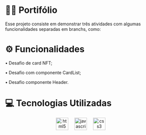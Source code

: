 <h1 aling="center">👩‍💻 Portifólio</h1>
<p>Esse projeto consiste em demonstrar três atividades com algumas funcionalidades separadas em branchs, como:</p>

<h1 aling="center">⚙ Funcionalidades</h1>
<p>• Desafio de card NFT;</p>
<p>• Desafio com componente CardList;</p>
<p>• Desafio componente Header.</p>

<h1 aling="center">💻 Tecnologias Utilizadas</h1>
<div align="center">
  <img src="https://cdn.simpleicons.org/html5/E34F26" height="40" alt="html5 logo"  />
  <img width="12" />
  <img src="https://cdn.jsdelivr.net/gh/devicons/devicon/icons/javascript/javascript-original.svg" height="40" alt="javascript logo"  />
  <img width="12" />
  <img src="https://cdn.simpleicons.org/css3/1572B6" height="40" alt="css3 logo"  />
  <img width="12" />
</div>

